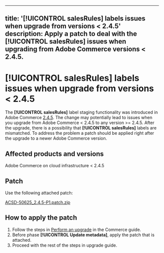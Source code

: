 
---
title: '**[!UICONTROL salesRules]** labels issues when upgrade from versions < 2.4.5'
description: Apply a patch to deal with the **[!UICONTROL salesRules]** issues when upgrading from Adobe Commerce versions < 2.4.5.
---
# **[!UICONTROL salesRules]** labels issues when upgrade from versions < 2.4.5

The **[!UICONTROL salesRules]** label staging functionality was introduced in Adobe Commerce [2.4.5](/docs/commerce-operations/release/notes/adobe-commerce/2-4-5.html).
The change may potentially lead to issues when you upgrade from Adobe Commerce < 2.4.5 to any version >= 2.4.5. After the upgrade, there is a possibility that **[!UICONTROL salesRules]** labels are mismatched.
To address the problem a patch should be applied right after the upgrade to a newer Adobe Commerce version.

## Affected products and versions

Adobe Commerce on cloud infrastructure < 2.4.5

## Patch

Use the following attached patch:

[ACSD-50625_2.4.5-P1.patch.zip](assets/ACSD-50625_2.4.5-P1.patch.zip)

## How to apply the patch

1. Follow the steps in [Perform an upgrade](https://experienceleague.adobe.com/docs/commerce-operations/upgrade-guide/implementation/perform-upgrade.html) in the Commerce guide.
1. Before phase **[!UICONTROL Update metadata]**, apply the patch that is attached.
1. Proceed with the rest of the steps in upgrade guide.
